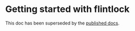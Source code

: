 # Getting started with flintlock

This doc has been superseded by the [published docs][site].

[site]: https://weaveworks-liquidmetal.github.io/flintlock/

